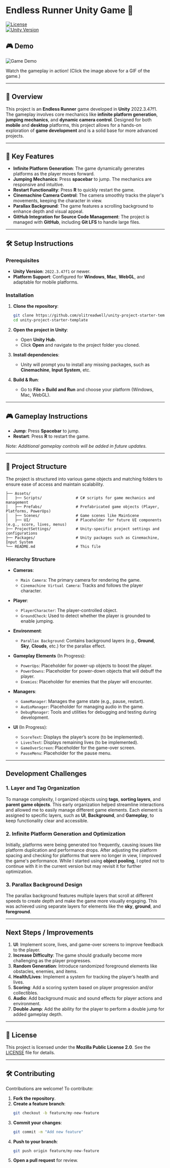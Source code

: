 # **Endless Runner Unity Game** 🚀

[![License](https://img.shields.io/github/license/olitreadwell/unity-project-starter-template)](./LICENSE)  
[![Unity Version](https://img.shields.io/badge/unity-2022.3.47f1-blue.svg)](https://unity.com/releases)

## 🎮 **Demo**

![Game Demo](Recordings/2D-endless-runner-unity-game-2024-09-29.gif)

Watch the gameplay in action! (Click the image above for a GIF of the game.)

---

## 📖 **Overview**

This project is an **Endless Runner** game developed in **Unity** 2022.3.47f1. The gameplay involves core mechanics like **infinite platform generation**, **jumping mechanics**, and **dynamic camera control**. Designed for both **mobile** and **desktop** platforms, this project allows for a hands-on exploration of **game development** and is a solid base for more advanced projects.

---

## 🚩 **Key Features**

- **Infinite Platform Generation**: The game dynamically generates platforms as the player moves forward.
- **Jumping Mechanics**: Press **spacebar** to jump. The mechanics are responsive and intuitive.
- **Restart Functionality**: Press **R** to quickly restart the game.
- **Cinemachine Camera Control**: The camera smoothly tracks the player's movements, keeping the character in view.
- **Parallax Background**: The game features a scrolling background to enhance depth and visual appeal.
- **GitHub Integration for Source Code Management**: The project is managed with **GitHub**, including **Git LFS** to handle large files.

---

## 🛠️ **Setup Instructions**

### **Prerequisites**

- **Unity Version**: `2022.3.47f1` or newer.
- **Platform Support**: Configured for **Windows**, **Mac**, **WebGL**, and adaptable for mobile platforms.

### **Installation**

1. **Clone the repository**:

   ```bash
   git clone https://github.com/olitreadwell/unity-project-starter-template.git
   cd unity-project-starter-template
   ```

2. **Open the project in Unity**:
   - Open **Unity Hub**.
   - Click **Open** and navigate to the project folder you cloned.

3. **Install dependencies**:
   - Unity will prompt you to install any missing packages, such as **Cinemachine**, **Input System**, etc.

4. **Build & Run**:
   - Go to **File > Build and Run** and choose your platform (Windows, Mac, WebGL).

---

## 🎮 **Gameplay Instructions**

- **Jump**: Press **Spacebar** to jump.
- **Restart**: Press **R** to restart the game.

_Note: Additional gameplay controls will be added in future updates._

---

## 📂 **Project Structure**

The project is structured into various game objects and matching folders to ensure ease of access and maintain scalability.

```plaintext
├── Assets/
│   ├── Scripts/               # C# scripts for game mechanics and management
│   ├── Prefabs/               # Prefabricated game objects (Player, Platforms, PowerUps)
│   ├── Scenes/                # Game scenes like MainScene
│   ├── UI/                    # Placeholder for future UI components (e.g., score, lives, menus)
├── ProjectSettings/           # Unity-specific project settings and configurations
├── Packages/                  # Unity packages such as Cinemachine, Input System
└── README.md                  # This file
```

### **Hierarchy Structure**

- **Cameras**:
  - `Main Camera`: The primary camera for rendering the game.
  - `Cinemachine Virtual Camera`: Tracks and follows the player character.

- **Player**:
  - `PlayerCharacter`: The player-controlled object.
  - `GroundCheck`: Used to detect whether the player is grounded to enable jumping.

- **Environment**:
  - `Parallax Background`: Contains background layers (e.g., **Ground**, **Sky**, **Clouds**, etc.) for the parallax effect.

- **Gameplay Elements** (In Progress):
  - `PowerUps`: Placeholder for power-up objects to boost the player.
  - `PowerDowns`: Placeholder for power-down objects that will debuff the player.
  - `Enemies`: Placeholder for enemies that the player will encounter.

- **Managers**:
  - `GameManager`: Manages the game state (e.g., pause, restart).
  - `AudioManager`: Placeholder for managing audio in the game.
  - `DebugManager`: Tools and utilities for debugging and testing during development.

- **UI** (In Progress):
  - `ScoreText`: Displays the player’s score (to be implemented).
  - `LivesText`: Displays remaining lives (to be implemented).
  - `GameOverScreen`: Placeholder for the game-over screen.
  - `PauseMenu`: Placeholder for the pause menu.

---

## **Development Challenges**

### **1. Layer and Tag Organization**

To manage complexity, I organized objects using **tags**, **sorting layers**, and **parent game objects**. This early organization helped streamline interactions and allowed me to easily manage different game elements. Each element is assigned to specific layers, such as **UI**, **Background**, and **Gameplay**, to keep functionality clear and accessible.

### **2. Infinite Platform Generation and Optimization**

Initially, platforms were being generated too frequently, causing issues like platform duplication and performance drops. After adjusting the platform spacing and checking for platforms that were no longer in view, I improved the game's performance. While I started using **object pooling**, I opted not to continue with it in the current version but may revisit it for further optimization.

### **3. Parallax Background Design**

The parallax background features multiple layers that scroll at different speeds to create depth and make the game more visually engaging. This was achieved using separate layers for elements like the **sky**, **ground**, and **foreground**.

---

## **Next Steps / Improvements**

1. **UI**: Implement score, lives, and game-over screens to improve feedback to the player.
2. **Increase Difficulty**: The game should gradually become more challenging as the player progresses.
3. **Random Generation**: Introduce randomized foreground elements like obstacles, enemies, and items.
4. **Health/Lives**: Implement a system for tracking the player’s health and lives.
5. **Scoring**: Add a scoring system based on player progression and/or collectibles.
6. **Audio**: Add background music and sound effects for player actions and environment.
7. **Double Jump**: Add the ability for the player to perform a double jump for added gameplay depth.

---

## 📝 **License**

This project is licensed under the **Mozilla Public License 2.0**. See the [LICENSE](./LICENSE) file for details.

---

## 🛠️ **Contributing**

Contributions are welcome! To contribute:

1. **Fork the repository**.
2. **Create a feature branch**:
   ```bash
   git checkout -b feature/my-new-feature
   ```
3. **Commit your changes**:
   ```bash
   git commit -m "Add new feature"
   ```
4. **Push to your branch**:
   ```bash
   git push origin feature/my-new-feature
   ```
5. **Open a pull request** for review.
